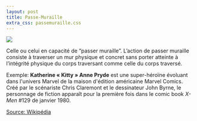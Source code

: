 ```yaml
---
layout: post
title: Passe-Muraille
extra_css: passemuraille.css
---
```


<img src="/img/14.passemuraille.jpg"/>

Celle ou celui en capacité de “passer muraille”. L’action de passer muraille consiste à traverser un mur physique et concret  sans porter atteinte à l’intégrité physique du corps traversant comme celle du corps traversé.
 
Exemple: <strong>Katherine « Kitty » Anne Pryde</strong> est une super-héroïne évoluant dans l'univers Marvel de la maison d'édition américaine Marvel Comics. Créé par le scénariste Chris Claremont et le dessinateur John Byrne, le personnage de fiction apparaît pour la première fois dans le comic book <em>X-Men</em> #129 de janvier 1980.
 
<a href="https://fr.wikipedia.org/wiki/Kitty_Pryde">Source: Wikipédia</a>

